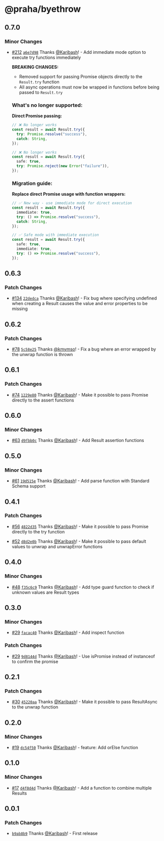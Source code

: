 # @praha/byethrow

## 0.7.0

### Minor Changes

- [#212](https://github.com/praha-inc/byethrow/pull/212) [`a6e7d98`](https://github.com/praha-inc/byethrow/commit/a6e7d98486887e519252fa03c7be88d92a05847c) Thanks [@Karibash](https://github.com/Karibash)! - Add immediate mode option to execute try functions immediately

  **BREAKING CHANGES:**

  - Removed support for passing Promise objects directly to the `Result.try` function
  - All async operations must now be wrapped in functions before being passed to `Result.try`

  ### What's no longer supported:

  **Direct Promise passing:**

  ```ts
  // ❌ No longer works
  const result = await Result.try({
    try: Promise.resolve("success"),
    catch: String,
  });

  // ❌ No longer works
  const result = await Result.try({
    safe: true,
    try: Promise.reject(new Error("failure")),
  });
  ```

  ### Migration guide:

  **Replace direct Promise usage with function wrappers:**

  ```ts
  // ✅ New way - use immediate mode for direct execution
  const result = await Result.try({
    immediate: true,
    try: () => Promise.resolve("success"),
    catch: String,
  });

  // ✅ Safe mode with immediate execution
  const result = await Result.try({
    safe: true,
    immediate: true,
    try: () => Promise.resolve("success"),
  });
  ```

## 0.6.3

### Patch Changes

- [#134](https://github.com/praha-inc/byethrow/pull/134) [`22dedca`](https://github.com/praha-inc/byethrow/commit/22dedca5646471e43f2de1781eef4da641d68c0d) Thanks [@Karibash](https://github.com/Karibash)! - Fix bug where specifying undefined when creating a Result causes the value and error properties to be missing

## 0.6.2

### Patch Changes

- [#78](https://github.com/praha-inc/byethrow/pull/78) [`5c58e25`](https://github.com/praha-inc/byethrow/commit/5c58e250c8dd4c35dbf24278fb203b6746c33ca9) Thanks [@kmymso](https://github.com/kmymso)! - Fix a bug where an error wrapped by the unwrap function is thrown

## 0.6.1

### Patch Changes

- [#74](https://github.com/praha-inc/byethrow/pull/74) [`1229e80`](https://github.com/praha-inc/byethrow/commit/1229e80f7daab65d8026a8a95a8e8206f31ca928) Thanks [@Karibash](https://github.com/Karibash)! - Make it possible to pass Promise directly to the assert functions

## 0.6.0

### Minor Changes

- [#63](https://github.com/praha-inc/byethrow/pull/63) [`d9fbb0c`](https://github.com/praha-inc/byethrow/commit/d9fbb0c7892fed88d566593cdb6351046d4fff6b) Thanks [@Karibash](https://github.com/Karibash)! - Add Result assertion functions

## 0.5.0

### Minor Changes

- [#61](https://github.com/praha-inc/byethrow/pull/61) [`19d515e`](https://github.com/praha-inc/byethrow/commit/19d515e453615146fe584476624d211b0249c745) Thanks [@Karibash](https://github.com/Karibash)! - Add parse function with Standard Schema support

## 0.4.1

### Patch Changes

- [#56](https://github.com/praha-inc/byethrow/pull/56) [`4822d35`](https://github.com/praha-inc/byethrow/commit/4822d35fa4f06067214b5264be13fb80a288edec) Thanks [@Karibash](https://github.com/Karibash)! - Make it possible to pass Promise directly to the try function

- [#52](https://github.com/praha-inc/byethrow/pull/52) [`d8d2e0b`](https://github.com/praha-inc/byethrow/commit/d8d2e0b798e126ab28e7aa7175b3edb0ad6dcf5f) Thanks [@Karibash](https://github.com/Karibash)! - Make it possible to pass default values to unwrap and unwrapError functions

## 0.4.0

### Minor Changes

- [#48](https://github.com/praha-inc/byethrow/pull/48) [`f35c6c9`](https://github.com/praha-inc/byethrow/commit/f35c6c9d0f9e7a3803c10ae4e5d425b7b9abe0aa) Thanks [@Karibash](https://github.com/Karibash)! - Add type guard function to check if unknown values are Result types

## 0.3.0

### Minor Changes

- [#29](https://github.com/praha-inc/byethrow/pull/29) [`facac40`](https://github.com/praha-inc/byethrow/commit/facac402c93c8b6195922644b9b8a9458b266e29) Thanks [@Karibash](https://github.com/Karibash)! - Add inspect function

### Patch Changes

- [#29](https://github.com/praha-inc/byethrow/pull/29) [`9d8144d`](https://github.com/praha-inc/byethrow/commit/9d8144d2783bd21dda6ae0c7d3fe0d2326923549) Thanks [@Karibash](https://github.com/Karibash)! - Use isPromise instead of instanceof to confirm the promise

## 0.2.1

### Patch Changes

- [#30](https://github.com/praha-inc/byethrow/pull/30) [`45220aa`](https://github.com/praha-inc/byethrow/commit/45220aa5e43b4e2670dec320ea9974b09b396001) Thanks [@Karibash](https://github.com/Karibash)! - Make it possible to pass ResultAsync to the unwrap function

## 0.2.0

### Minor Changes

- [#19](https://github.com/praha-inc/byethrow/pull/19) [`dc54f50`](https://github.com/praha-inc/byethrow/commit/dc54f50f4db183d8c1b2735f07b0d3c4c665173f) Thanks [@Karibash](https://github.com/Karibash)! - feature: Add orElse function

## 0.1.0

### Minor Changes

- [#17](https://github.com/praha-inc/byethrow/pull/17) [`d4f0d4d`](https://github.com/praha-inc/byethrow/commit/d4f0d4d2ffbdfc366f61ce564dde5c54040b55a2) Thanks [@Karibash](https://github.com/Karibash)! - Add a function to combine multiple Results

## 0.0.1

### Patch Changes

- [`b9ab8b9`](https://github.com/praha-inc/byethrow/commit/b9ab8b966e74b182d9d2ec952f19c312fb7002c5) Thanks [@Karibash](https://github.com/Karibash)! - First release
